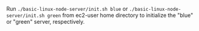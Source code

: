 Run `./basic-linux-node-server/init.sh blue` or `./basic-linux-node-server/init.sh green` from ec2-user home directory to initialize the "blue" or "green" server, respectively.

